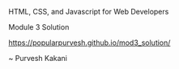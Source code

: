 HTML, CSS, and Javascript for Web Developers


Module 3 Solution


https://popularpurvesh.github.io/mod3_solution/

~ Purvesh Kakani
